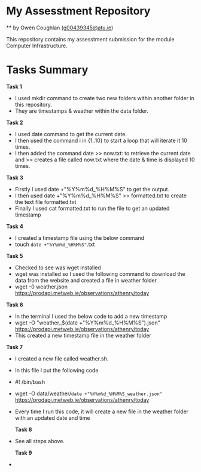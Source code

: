 # My Assesstment Repository

** by Owen Coughlan (g00439345@atu.ie)

This repository contains my assesstment submission for the module Computer Infrastructure.


# Tasks Summary

 **Task 1** 
 - I used mkdir command to create two new folders within another folder in this repository. 
 - They are timestamps & weather within the data folder.

 **Task 2** 
 - I used date command to get the current date. 
 - I then used the command i in {1..10} to start a loop that will iterate it 10 times. 
 - I then added the command date >> now.txt: to retrieve the current date and >> creates a file called now.txt where the date & time is displayed 10 times.

 **Task 3** 
 - Firstly I used date +"%Y%m%d_%H%M%S" to get the output.
 - I then used date +"%Y%m%d_%H%M%S" >> formatted.txt to create the text file formatted.txt
 - Finally I used cat formatted.txt to run the file to get an updated timestamp

 **Task 4** 
 - I created a timestamp file using the below command
 - touch `date +"%Y%m%d_%H%M%S"`.txt

 **Task 5** 
 - Checked to see was wget installed
 - wget was installed so I used the following command to download the data from the website and created a file in weather folder
 - wget -0 weather.json https://prodapi.metweb.ie/observations/athenry/today

 **Task 6**
 - In the terminal I used the below code to add a new timestamp
 - wget -O "weather_$(date +"%Y%m%d_%H%M%S").json" https://prodapi.metweb.ie/observations/athenry/today
 - This created a new timestamp file in the weather folder
 
 **Task 7** 
 - I created a new file called weather.sh.
 - In this file I put the following code
 - #! /bin/bash
 - wget -O data/weather/`date +"%Y%m%d_%H%M%S_weather.json"` https://prodapi.metweb.ie/observations/athenry/today
 - Every time I run this code, it will create a new file in the weather folder with an updated date and time

   **Task 8**
 - See all steps above.

   **Task 9**
 -  
